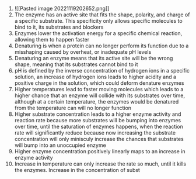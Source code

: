 1. ![[Pasted image 20221119202652.png]]
2. The enzyme has an active site that fits the shape, polarity, and charge of a specific substrate. This specificity only allows specific molecules to bind to it, its substrates and blockers
3. Enzymes lower the activation energy for a specific chemical reaction, allowing them to happen faster
4. Denaturing is when a protein can no longer perform its function due to a misshaping caused by overheat, or inadequate pH levels
5. Denaturing an enzyme means that its active site will be the wrong shape, meaning that its substrates cannot bind to it
6. pH is defined by the inverse concentration of hydrogen ions in a specific solution, an increase of hydrogen ions leads to higher acidity and a positive charge in the solution, which could deform denature enzymes
7. Higher temperatures lead to faster moving molecules which leads to a higher chance that an enzyme will collide with its substrates over time, although at a certain temperature, the enzymes would be denatured from the temperature can will no longer function
8. Higher substrate concentration leads to a higher enzyme activity and reaction rate because more substrates will be bumping into enzymes over time, until the saturation of enzymes happens, when the reaction rate will significantly reduce because now increasing the substrate concentration will only minisculy increase the chances that substrates will bump into an unoccupied enzyme
9. Higher enzyme concentration positively linearly maps to an increase in enzyme activity
10. Increase in temperature can only increase the rate so much, until it kills the enzymes. Increase in the concentration of subst